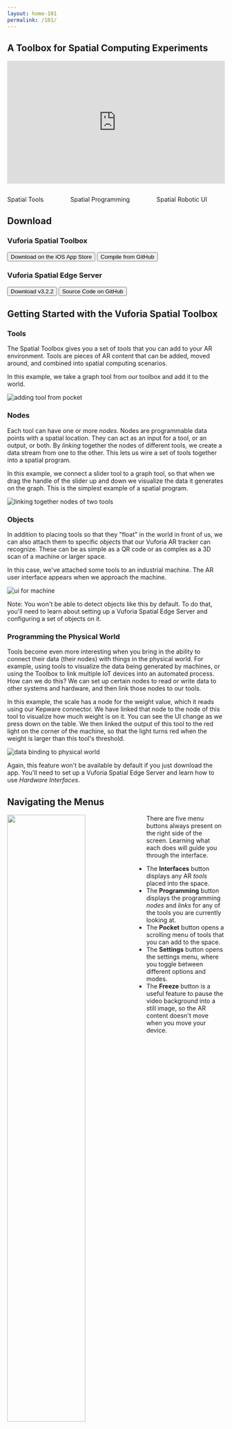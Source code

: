 ```yaml
---
layout: home-101
permalink: /101/
---
```

<section class="section">
    <div class="container">
        <h1 class="title header-home">A Toolbox for Spatial Computing Experiments</h1>
        <div class="column is-full" style="position: relative; width: 100%; height: 0; padding-bottom: 56.25%;">
            <iframe src="https://www.youtube.com/embed/k3uHFk1PAAM?rel=0" frameborder="0" allow="autoplay;"
                    allowfullscreen class="video"
                    style="position: absolute;top: 0; left: 0; width: 100%; height: 100%;">
                <img src="../resources/toolboxVideoPlaceholder.jpg" border="0">
            </iframe>
        </div>
    </div>
</section>
<section class="section">
<div class="container">
        <div class="columns is-vcentered is-centered is-multiline ">
            <div class="column is-one-third is-vcentered is-centered">
                <p><img src="../resources/distance.gif" alt=""/></p>
                <div class="subtitle">Spatial Tools</div>
            </div>
            <div class="column is-one-third">
                <p><img src="../resources/vst.gif" alt=""/></p>
                <div class="subtitle">Spatial Programming</div>
            </div>
            <div class="column is-one-third">
                <p><img src="../resources/mir.gif" alt=""/></p>
                <div class="subtitle">Spatial Robotic UI</div>
            </div>
        </div>
    </div>
</section>
<section class="section">
    <div class="container">
    <h2 class="title">Download</h2>
    <h3 class="title">Vuforia Spatial Toolbox</h3>
<div class="buttons">
    <button class="button is-outlined  is-medium is-dark"
            onclick="location.href='https://apps.apple.com/us/app/vuforia-spatial-toolbox/id1506071001';">
    <span class="icon is-medium">
      <i class="fab fa-app-store-ios"></i>
    </span>
        <span>Download on the iOS App Store</span>
    </button>
    <button class="button  is-outlined  is-medium is-dark"
            onclick="location.href='https://github.com/ptcrealitylab/vuforia-spatial-toolbox-ios';">
    <span class="icon is-medium">
        <i class="fab fa-github"></i>
            </span>
        <span>Compile from GitHub</span>
    </button>
</div>
    <h3 class="title">Vuforia Spatial Edge Server</h3>
    <div class="buttons">
        <button class="button is-outlined  is-medium is-dark"
                onclick="location.href='https://github.com/ptcrealitylab/vuforia-spatial-edge-server/releases/tag/v3.2.2';">
    <span class="icon is-medium">
      <i class="fab fa-github"></i>
    </span>
            <span>Download v3.2.2</span>
        </button>
        <button class="button  is-outlined  is-medium is-dark"
                onclick="location.href='https://github.com/ptcrealitylab/vuforia-spatial-edge-server';">
    <span class="icon is-medium">
        <i class="fab fa-github"></i>
            </span>
            <span>Source Code on GitHub</span>
        </button>
    </div>
    </div>
</section>


## Getting Started with the Vuforia Spatial Toolbox

### Tools

The Spatial Toolbox gives you a set of *tools* that you can add to your AR environment. Tools are
pieces of AR content that can be added, moved around, and combined into spatial computing scenarios.

In this example, we take a graph tool from our toolbox and add it to the world.

![adding tool from pocket](../docs/use/images/intro-gifs/tool-add.gif)

### Nodes

Each tool can have one or more *nodes*. Nodes are programmable data points with a spatial
location. They can act as an input for a tool, or an output, or both. By *linking* together the
nodes of different tools, we create a data stream from one to the other. This lets us wire a set
of tools together into a spatial program.

In this example, we connect a slider tool to a graph tool, so that when we drag the handle of the
slider up and down we visualize the data it generates on the graph. This is the simplest example
of a spatial program.

![linking together nodes of two tools](../docs/use/images/intro-gifs/link-and-interact-tools.gif)

### Objects

In addition to placing tools so that they "float" in the world in front of us, we can also
attach them to specific *objects* that our Vuforia AR tracker can recognize. These can be as
simple as a QR code or as complex as a 3D scan of a machine or larger space.

In this case, we've attached some tools to an industrial machine. The AR user interface appears
when we approach the machine.

![ui for machine](../docs/use/images/intro-gifs/scale-machine-ui-proximity.gif)

Note: You won't be able to detect objects like this by default. To do that, you'll need to learn
about setting up a Vuforia Spatial Edge Server and configuring a set of objects on it.

### Programming the Physical World

Tools become even more interesting when you bring in the ability to connect their data (their nodes)
with things in the physical world. For example, using tools to visualize the data being
generated by machines, or using the Toolbox to link multiple IoT devices into an automated
process. How can we do this? We can set up certain nodes to read or write data to other systems
and hardware, and then link those nodes to our tools.

In this example, the scale has a node for the weight value, which it reads using our Kepware
connector. We have linked that node to the node of this tool to visualize how much weight is on
it. You can see the UI change as we press down on the table. We then linked the output of this
tool to the red light on the corner of the machine, so that the light turns red when the weight
is larger than this tool's threshold.

![data binding to physical world](../docs/use/images/intro-gifs/scale-machine-ui.gif)

Again, this feature won't be available by default if you just download the app. You'll need to
set up a Vuforia Spatial Edge Server and learn how to use *Hardware Interfaces*.


## Navigating the Menus

<img width="60%" src="../docs/use/images/ui-tutorial-gifs/01-intro-to-the-menus.gif" style="float: left; margin-right: 20px; margin-bottom: 20px;" />

There are five menu buttons always present on the right side of the screen. Learning what each does will guide you through the interface.

- The **Interfaces** button displays any AR *tools* placed into the space.
- The **Programming** button displays the programming *nodes* and *links* for any of the tools you are currently looking at.
- The **Pocket** button opens a scrolling menu of tools that you can add to the space.
- The **Settings** button opens the settings menu, where you toggle between different options and modes.
- The **Freeze** button is a useful feature to pause the video background into a still image, so the AR content doesn't move when you move your device.

<p style = "clear: left;"></p>

## The Basics

### Adding Tools

<img width="60%" src="../docs/use/images/ui-tutorial-gifs/16-adding-tools-from-pocket.gif" align="left" style="margin-right: 20px; margin-bottom: 30px;" />

Tapping on an icon in the pocket will add that *tool* to the space.

You can then tap and hold on the tool for a moment (without moving your finger) to start moving it. Drag to move it horizontally and vertically. Pinch with two fingers to scale it up or down.

In this example, we add a slider tool and a graph tool, and organize them in our space.

<p style = "clear: left;"></p>

### Drawing Links

<img width="60%" src="../docs/use/images/ui-tutorial-gifs/02-create-link.gif" align="left" style="margin-right: 20px; margin-bottom: 30px;" />

When you switch to programming mode, you will see the *nodes* for any visible tools.

You can connect any two nodes by dragging a line between them.

This creates a *link* that will send data from the first node (in this example, on the left) to the second (on the right). The direction matters, so the animated dots move in the direction that data will flow.

<p style = "clear: left;"></p>

### Cutting Links

<img width="60%" src="../docs/use/images/ui-tutorial-gifs/03-delete-link.gif" align="left" style="margin-right: 20px; margin-bottom: 30px;" />

To delete a link, you can swipe through it to cut it.

The node on the left will no longer send data to the one on the right.

<p style = "clear: left;"></p>

### Moving Nodes

<img width="60%" src="../docs/use/images/ui-tutorial-gifs/04-move-node.gif" align="left" style="margin-right: 20px; margin-bottom: 30px;" />

If you tap and hold on a node for a second without moving your finger, you can then reposition it by dragging it around. Blue corners will appear around the node to show that you can move it.

The position doesn't affect the behavior, but it can be useful to keep the nodes organized.

<p style = "clear: left;"></p>

### Interacting with Tools

<img width="60%" src="../docs/use/images/ui-tutorial-gifs/17-linking-tools.gif" align="left" style="margin-right: 20px; margin-bottom: 30px;" />

Some tools – like the graph – just visualize data. Others – like the slider – are inputs that we can interact with. By linking the input tool to the output tool, we can visualize the data that the input generates.

Before interacting with tools, remember to switch back from the programming mode to the interfaces mode.

<p style = "clear: left;"></p>

### Fast-adding Tools

<img width="60%" src="../docs/use/images/ui-tutorial-gifs/19-adding-tools.gif" align="left" style="margin-right: 20px; margin-bottom: 30px;" />

Instead of tapping on a tool's icon in the pocket, if you tap-and-hold and *drag* the tool all in one gesture, you will be able to move and scale the tool all at once. This is just a shortcut if you want to quickly add tools to the space.

<p style = "clear: left;"></p>

### Linking Multiple Tools

<img width="60%" src="../docs/use/images/ui-tutorial-gifs/20-fixed-linking-tools.gif" align="left" style="margin-right: 20px; margin-bottom: 30px;" />

Each node functions both as an input and an output, so you can string together tools' nodes into longer programs.

In this example, the value from the slider is visualized first by a simple meter, and then gets passed to a time-series graph to be visualized in a different way.

<p style = "clear: left;"></p>

### Deleting Tools

<img width="60%" src="../docs/use/images/ui-tutorial-gifs/21-delete-tools.gif" align="left" style="margin-right: 20px; margin-bottom: 30px;" />

When dragging a tool around, a trash icon will appear on the right edge of the screen. Drag the tool on top of the icon and let go to delete it.

This will also delete all links to or from the nodes of this tool.

<p style = "clear: left;"></p>

## Logic Nodes

Links just send data between nodes without affecting the data along the way. To add more logic to your system, you can add a *Logic Node* and pass the data through the logic node.

This part of the guide will teach you the basics of a block-based programming environment that lets you add all sorts of logic to your systems.

### Add Logic Node

<img width="60%" src="../docs/use/images/ui-tutorial-gifs/05-add-logic-node.gif" align="left" style="margin-right: 20px; margin-bottom: 30px;" />

When you're in programming mode, dragging out from the pocket button will create a new logic node that you can place into space. There needs to be at least one tool in the space first, for the logic node to attach to, but you can add as many logic nodes as you want.

<p style = "clear: left;"></p>

### Link to the Logic Node

<img width="60%" src="../docs/use/images/ui-tutorial-gifs/06-link-logic-node.gif" align="left" style="margin-right: 20px; margin-bottom: 30px;" />

Creating a link to a logic node lets you choose a color for it: blue, green, yellow, or red. You can also choose a color for links drawn out of a logic node. The color of this link determines which color-coded entry point it will connect to within the logic node.

In this example, we send the data from the slider into the blue input, and send data from the green output to the graph.

<p style = "clear: left;"></p>

### Open the Logic Node

<img width="60%" src="../docs/use/images/ui-tutorial-gifs/07-open-logic-node.gif" align="left" style="margin-right: 20px; margin-bottom: 30px;" />

Tapping on a logic node opens its programming grid, where you can construct a program that affects the data flowing from its inputs to its outputs. You can place *logic block* into this grid, and link them together into programs.

The top row has an input spot for each color, corresponding to the colors of links connecting to this logic node.

The bottom row has an output spot for each color.

<p style = "clear: left;"></p>

### Add Logic Block from Menu

<img width="60%" src="../docs/use/images/ui-tutorial-gifs/08-add-logic-block.gif" align="left" style="margin-right: 20px; margin-bottom: 30px;" />

Tapping on the pocket button within a logic node opens the logic menu, where you can see a set of logic blocks that you can choose from.

Tap down and drag a logic block to select it. Dragging it around will snap it into different grid spots that it gets close to. Let go of it while it is snapped onto a spot in order to place it.

In this example, we select an inverter block, and place it into the grid.

A full list of blocks, and how to use them, can be seen [here](https://spatialtoolbox.vuforia.com/docs/use/spatial-programming/logic-blocks).

<p style = "clear: left;"></p>

### Link Blocks to Inputs and Outputs

<img width="60%" src="../docs/use/images/ui-tutorial-gifs/09-link-logic-block.gif" align="left" style="margin-right: 20px; margin-bottom: 30px;" />

Drawing lines between blocks, input spots, or output spots will create a link. To create a working program, you need to make a path from an input to an output.

Since we connected the slider to the blue input of the logic node, and the graph to the green output, we link the blue input spot to the inverter block, and then link the block to the green output spot.

This will send inverted values from the slider to the graph.

<p style = "clear: left;"></p>

### Move Logic Block

<img width="60%" src="../docs/use/images/ui-tutorial-gifs/10-move-logic-block.gif" align="left" style="margin-right: 20px; margin-bottom: 30px;" />

Tapping and holding on a block for a second will allow you to pick it up and move it to a different spot. The location you choose doesn't matter (unless you place it on an input or output spot) but it helps to organize them.

If you place it on an input spot, it will automatically link it to that input. If you place it on an output spot, it will automatically link it to that output.

<p style = "clear: left;"></p>

### Logic Block Information

<img width="60%" src="../docs/use/images/ui-tutorial-gifs/11-logic-block-settings.gif" align="left" style="margin-right: 20px; margin-bottom: 30px;" />

If you tap on a placed logic block (without holding), it will open the information and settings page for that block. For example, tapping on the inverter block explains what the block does. The inverter block doesn't have any settings that can be changed.

Tapping the back button closes the information. Tapping it again would exit the logic node entirely.

<p style = "clear: left;"></p>

### Logic Block Settings

<img width="60%" src="../docs/use/images/ui-tutorial-gifs/12-logic-block-settings-delay.gif" align="left" style="margin-right: 20px; margin-bottom: 30px;" />

Some logic blocks have settings that you can change by tapping on them.

In this example, we add another block to the grid: a delay block that will output whatever data is sent to it after a certain amount of time. By tapping on the block, we can change that amount of time.

<p style = "clear: left;"></p>

### Adjust Block Links

<img width="60%" src="../docs/use/images/ui-tutorial-gifs/13-link-multiple-logic-blocks.gif" align="left" style="margin-right: 20px; margin-bottom: 30px;" />

A link between blocks can be deleted in a similar way as those between nodes: just swipe to cut the line.

Blocks can also be linked together, to compose their effects into a more complicated program.

In this example, the data from the blue input first gets inverted, and then gets sent into the delay block. After a few seconds, the delay block will send the inverted data to the green output.

<p style = "clear: left;"></p>

### Delete Blocks

<img width="60%" src="../docs/use/images/ui-tutorial-gifs/14-delete-logic-blocks.gif" align="left" style="margin-right: 20px; margin-bottom: 30px;" />

When moving a block around, a trash icon will appear on the right edge of the screen. Drag the block onto that icon and let go to delete it (and all the links to or from that block).

<p style = "clear: left;"></p>

### Delete Logic Node

<img width="60%" src="../docs/use/images/ui-tutorial-gifs/15-delete-logic-nodes.gif" align="left" style="margin-right: 20px; margin-bottom: 30px;" />

Logic nodes can be moved around by tapping and holding on them, just like regaular nodes. Regular logic nodes cannot be deleted, but logic nodes can. Drag a logic node onto the trash icon on the right edge of the screen to delete it and the links connected to it.

<p style = "clear: left;"></p>

## Additional Services

The Vuforia Spatial Toolbox supports a variety of additional services that you can use to view and spatially interact with content in a variety of ways.

### Visibility Distance

One service included in your app is the ability to set from how far away a tool will be visible before it fades away. By default, tools will hide when you are more than 2 meters away from them, but this can be adjusted.

<img width="60%" src="../docs/use/images/ui-tutorial-gifs/27-adjust-visibility-distance.gif" align="left" style="margin-right: 20px; margin-bottom: 30px;" />

When holding on a tool so it can be repositioned, if you press and hold another finger on the green distance icon in the bottom right a blue sphere and dotted line will appear to show you how far this tool can be seen. As you walked towards or away from the tool, the size of the sphere will match your current distance. When you let go, it will set the visibility distance to your current distance. As you step further away, the tool will fade away, but it will reappear as you walk closer.

<p style = "clear: left;"></p>

### Grouping

One service that isn't enabled by default, but can be useful, is grouping. If you're a developer, you can build new services like grouping and add them to the app using the addon system.

### Turning on Grouping Mode

<img width="60%" src="../docs/use/images/ui-tutorial-gifs/22-enable-grouping.gif" align="left" style="margin-right: 20px; margin-bottom: 30px;" />

To enable the grouping service, open the settings menu and turn on the toggle switch for *Grouping*.

Grouping mode lets you form groups of tools that you can move together in space.

<p style = "clear: left;"></p>

### Using the Grouping Lasso

<img width="60%" src="../docs/use/images/ui-tutorial-gifs/23-grouping-lasso.gif" align="left" style="margin-right: 20px; margin-bottom: 30px;" />

If grouping mode is turned on, double-tap on the background and draw a circle. This is your grouping lasso. Any tools inside this lasso will be grouped together when you let go.

<p style = "clear: left;"></p>

### Grouping and Moving Tools

<img width="60%" src="../docs/use/images/ui-tutorial-gifs/24-group-and-move.gif" align="left" style="margin-right: 20px; margin-bottom: 30px;" />

In this example, we draw a circle around two tools to group them together. Now when we move one of them around it will also move the other relative to it.

To ungroup tools, draw a lasso around them again.

<p style = "clear: left;"></p>

### Deleting a Group

<img width="60%" src="../docs/use/images/ui-tutorial-gifs/25-delete-group.gif" align="left" style="margin-right: 20px; margin-bottom: 30px;" />

If you delete a tool in a group it will also delete all other tools in the same group. This can be a useful way to delete a lot of tools at once.

<p style = "clear: left;"></p>

### Envelopes

Envelopes are a special type of tool that can contain other tools. They help us organize the space. Think of them as a way to put your other tools into boxes that you can open and close.

If you're a developer, you can build your own types of envelopes, but by default there is one envelope tool that you can use.

### Adding an Envelope

<img width="60%" src="../docs/use/images/ui-tutorial-gifs/28-adding-and-opening-envelope.gif" align="left" style="margin-right: 20px; margin-bottom: 30px;" />

This blue icon represents the envelope tool. Add one to your space and tap on it to open it. When it is open, you'll see a blue [X] icon in the top left corner.

<p style = "clear: left;"></p>

### Adding Tools to an Envelope

<img width="60%" src="../docs/use/images/ui-tutorial-gifs/29-adding-frames-to-envelope.gif" align="left" style="margin-right: 20px; margin-bottom: 30px;" />

While you have an envelope open (you can see the [X] in the corner), all compatible tools that you add from the pocket will get added to that envelope. Here, we add two buttons to this envelope. When we press the [X] button, it closes the envelope. This hides all the tools that we put into it.

<p style = "clear: left;"></p>

### Reopening an Envelope

<img width="60%" src="../docs/use/images/ui-tutorial-gifs/30-reopening-envelope.gif" align="left" style="margin-right: 20px; margin-bottom: 30px;" />

Tapping on an envelope reopens it, displaying all of the tools we put inside it.

<p style = "clear: left;"></p>

### Multiple Envelopes

<img width="60%" src="../docs/use/images/ui-tutorial-gifs/31-opening-multiple-envelopes.gif" align="left" style="margin-right: 20px; margin-bottom: 30px;" />

You can only have one envelope open at a time. Tapping on another envelope when one is already open will close the first one before opening the second.

In this example, you can see how we use two envelopes to better organize a space with many tools.

Tools inside an envelope are not "grouped" like those using the grouping lasso – they do not move relative to one another. Grouping and envelopes are two different examples of services you can use to form different kinds of spatial relationships between the tools in your space.

<p style = "clear: left;"></p>

## Developer Features

### Viewing Found Objects

<img width="60%" src="../docs/use/images/ui-tutorial-gifs/26-found-objects.gif" align="left" style="margin-right: 20px; margin-bottom: 20px;" />

You may wish to see or debug which objects have been discovered by this client. To do so, open the settings menu and tap on the *Found Objects* button. It will open a page that shows an entry for each object discovered by this app.

You should always see an entry called "_WORLD_local", representing a local world object that your AR content will attach to by default. Additional entries will only appear if you are running additional Vuforia Spatial Edge Servers in your network.

Each object will display the IP address of the Edge Server it is being hosted by, and the list of tools that have been attached to it.

If an object name appears in red, that means that the Vuforia Engine was unable to initialize an AR target for that object using the data hosted by the Edge Server, so you won't be able to recognize that object in your space and see its AR content. Object names appearing in black have been successfully added to the AR tracker.

<p style = "clear: left;"></p>



### Creating Objects on the Edge Server

In addition to adding AR content that floats in space, Vuforia Spatial Toolbox lets you attach AR content to physical objects. AR content will "stick" to this object as it moves around. Also, tools attached to an object can make use of Hardware Interfaces to read and write data to things in the physical world, such as an Arduino, a Lego robot, or an industrial PLC.

Creating an object is easy. Just run the Vuforia Spatial Edge Server, open up its interface, and click the "Add Object" button. Give it a name and drag-and-drop a JPG image onto it to set its target. The "Add Tool" button can be used to give it some customizable AR content that will appear when you look at that image with the Vuforia Spatial Toolbox app, and you can add more tools to it from the Pocket menu in the app.

![Create an object with an image target](../resources/create-object-with-image.gif)

### Connecting to Hardware

The "Manage Hardware Interfaces" tab of the Edge Server will show you a list of all the Hardware Interfaces you currently have installed on this server. By default, your server only has the Kepware interface for connecting to industrial machines, but you can download more integrations from the [Add-ons page](https://spatialtoolbox.vuforia.com/docs/add-ons). Some hardware interfaces can be configured with additional settings, for example the IP address or authentication credentials for the corresponding IoT gateway. Most hardware interfaces will automatically generate and configure Toolbox objects based on the physical devices they detect. You'll then be able to attach target images to them in the Object Configuration tab and see their datapoints as nodes in the Spatial Toolbox.

![Configure hardware interfaces on the Edge Server](../resources/hardware-interface-configuration.gif)

### Extending the Platform as a Developer

Vuforia Spatial Toolbox is an open source platform that is meant to be extended. To do so, we have the concept of an **Add-on** that anyone can build to add new components and functionality to the system. 

The Vuforia Spatial Edge Server has an `addons` directory that can contain any number of add-ons. Each add-on can contain any combination of the following: tools, hardware interfaces, node types, logic blocks, and feature scripts.

![Diagram of add-ons within Edge Server](../resources/addons-edge-server-diagram.png)

Hardware interfaces will appear in the Edge Server interface. Tools will appear in the Spatial Toolbox app's pocket menu while you are looking at any objects hosted by your server. Logic Blocks will appear in the logic block menu if the logic node is attached to an object hosted by your server. New node types don't appear in any menu, but can be utilized by your tools when you develop them.

Feature Scripts are an advanced type of add-on that lets you directly customize the Spatial Toolbox app code in a powerful way. And if anything you want to build doesn't fit into an add-on, you can directly modify and collaborate on the open source projects for the Vuforia Spatial Edge Server and Vuforia Spatial Toolbox on GitHub.

So far, the following three add-ons have been developed and are being maintained. We welcome your contributions to these add-ons, and encourage you to create new add-ons that push the platform in new directions.

![Diagram of the three current add-ons](../resources/current-addons-diagram.png)

### Getting Involved with the Community

Vuforia Spatial Toolbox is an open source project, licensed under MPL 2.0, and we encourage you to join our community and contribute to the project in whatever way you can. Anyone is welcome and encouraged to be a part of our community, whether you’re a student looking to learn about Augmented Reality and Spatial Computing, a hobbyist looking to experiment with some DIY projects, an innovation engineer looking to use this in your industry, or a researcher looking to push the boundaries of this platform even further.

**Forum** 

The main hub of our community is the [Spatial Toolbox Forum](http://forum.spatialtoolbox.vuforia.com/). Introduce yourself, ask questions, share your knowledge, discuss new ideas, and inspire others by showing what you’ve built.